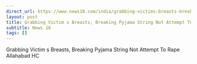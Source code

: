 ```yaml
---
direct_url: https://www.news18.com/india/grabbing-victims-breasts-breaking-pyjama-string-not-attempt-to-rape-allahabad-hc-9267780.html
layout: post
title: Grabbing Victim s Breasts, Breaking Pyjama String Not Attempt To Rape  Allahabad HC
subtitle: News 18
tags: []
---
```


Grabbing Victim s Breasts, Breaking Pyjama String Not Attempt To Rape  Allahabad HC
